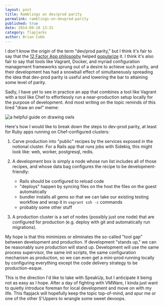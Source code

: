 ```yaml
---
layout: post
title: Ramblings on dev/prod parity
permalink: ramblings-on-devprod-parity
published: true
date: 2014-09-10 13:31
category: flapjacks
author: Brian Cobb
---
```


I don't know the origin of the term "dev/prod parity," but I think it's fair to say that the [12 Factor App philosophy][1] helped [popularize][2] it. I think it's also fair to say that tools like Vagrant, Docker, and myriad configuration management frameworks sprung out of a desire to achieve such parity, and their development has had a snowball effect of simultaneously spreading the idea that dev-prod parity is useful and lowering the bar to attaining some level of parity.

Sadly, I have yet to see in practice an app that combines a tool like Vagrant with a tool like Chef to effortlessly run a near-production setup locally for the purpose of development. And most writing on the topic reminds of this tired "draw an owl" meme:

![a helpful guide on drawing owls][3]

Here's how I would like to break down the steps to dev-prod parity, at least for Ruby apps running on Chef-configured clusters:

1.  Carve production into "public" recipes by the services exposed in the notional cluster. For a Rails app that runs jobs with Sidekiq, this might look like: web, worker, postgresql, redis.
2.  A development box is simply a node whose run list includes all of those recipes, and whose data bag configures the recipe to be development-friendly:

    *   Rails should be configured to reload code
    *   "deploys" happen by syncing files on the host the files on the guest automatically
    *   bundler installs all gems so that we can take our existing testing workflow and wrap it in `vagrant ssh -c` commands
    *   probably some other stuff

3.  A production cluster is a set of nodes (possibly just one node) that are configured for production (e.g. deploy with git and automatically run migrations).

My hope is that this minimizes or eliminates the so-called "tool gap" between development and production. If development "stands up," we can be reasonably sure production will stand up. Development will use the same process supervisor, the same init scripts, the same configuration mechanism as production, so we can even get a mini-prod running locally by configuring everything except the code delivery strategy to be production-esque.

This is the direction I'd like to take with SpeakUp, but I anticipate it being not as easy as I hope. After a day of fighting with VMWare, I kinda just want to quietly introduce foreman for local development and move on with my life. This flapjack will hopefully keep the topic top-of-mind, and spur me or one of the other S'Uppers to wrangle some sweet devoops.

 [1]: http://12factor.net/
 [2]: http://12factor.net/dev-prod-parity
 [3]: http://f.cl.ly/items/2j2v2t3N3A1V3N080e2z/1395294474939.jpg
